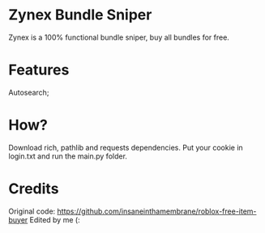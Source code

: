 # Zynex Bundle Sniper
Zynex is a 100% functional bundle sniper, buy all bundles for free.

# Features
Autosearch;

# How?
Download rich, pathlib and requests dependencies. Put your cookie in login.txt and run the main.py folder.

# Credits
Original code: https://github.com/insaneinthamembrane/roblox-free-item-buyer
Edited by me (:

